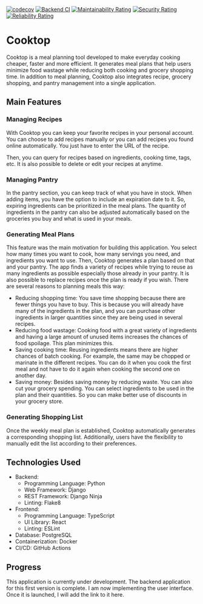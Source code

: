 [![codecov](https://codecov.io/gh/HiagoAC/cooktop/graph/badge.svg?token=OX0ANQTKPG)](https://codecov.io/gh/HiagoAC/cooktop)
[![Backend CI](https://github.com/HiagoAC/cooktop/actions/workflows/backend-ci.yaml/badge.svg)](https://github.com/HiagoAC/cooktop/actions/workflows/backend-ci.yaml)
[![Maintainability Rating](https://sonarcloud.io/api/project_badges/measure?project=HiagoAC_cooktop&metric=sqale_rating)](https://sonarcloud.io/summary/new_code?id=HiagoAC_cooktop)
[![Security Rating](https://sonarcloud.io/api/project_badges/measure?project=HiagoAC_cooktop&metric=security_rating)](https://sonarcloud.io/summary/new_code?id=HiagoAC_cooktop)
[![Reliability Rating](https://sonarcloud.io/api/project_badges/measure?project=HiagoAC_cooktop&metric=reliability_rating)](https://sonarcloud.io/summary/new_code?id=HiagoAC_cooktop)

# Cooktop

Cooktop is a meal planning tool developed to make everyday cooking cheaper, faster and more efficient. It generates meal plans that help users minimize food wastage while reducing both cooking and grocery shopping time. In addition to meal planning, Cooktop also integrates recipe, grocery shopping, and pantry management into a single application.

## Main Features

### Managing Recipes

With Cooktop you can keep your favorite recipes in your personal account. You can choose to add recipes manually or you can add recipes you found online automatically. You just have to enter the URL of the recipe.

Then, you can query for recipes based on ingredients, cooking time, tags, etc. It is also possible to delete or edit your recipes at anytime.

### Managing Pantry

In the pantry section, you can keep track of what you have in stock. When adding items, you have the option to include an expiration date to it. So, expiring ingredients can be prioritized in the meal plans. The quantity of ingredients in the pantry can also be adjusted automatically based on the groceries you buy and what is used in your meals.

### Generating Meal Plans

This feature was the main motivation for building this application. You select how many times you want to cook, how many servings you need, and ingredients you want to use. Then, Cooktop generates a plan based on that and your pantry. The app finds a variety of recipes while trying to reuse as many ingredients as possible especially those already in your pantry. It is also possible to replace recipes once the plan is ready if you wish. There are several reasons to planning meals this way:
* Reducing shopping time: You save time shopping because there are fewer things you have to buy. This is because you will already have many of the ingredients in the plan, and you can purchase other ingredients in larger quantities since they are being used in several recipes. 
* Reducing food wastage: Cooking food with a great variety of ingredients and having a large amount of unused items increases the chances of food spoilage. This plan minimizes this.
* Saving cooking time: Reusing ingredients means there are higher chances of batch cooking. For example, the same may be chopped or marinate in the different recipes. You can do it when you cook the first meal and not have to do it again when cooking the second one on another day.
* Saving money: Besides saving money by reducing waste. You can also cut your grocery spending. You can select ingredients to be used in the plan and their quantities. So you can make better use of discounts in your grocery store.

### Generating Shopping List

Once the weekly meal plan is established, Cooktop automatically generates a corresponding shopping list. Additionally, users have the flexibility to manually edit the list according to their preferences.

## Technologies Used
- Backend:
    - Programming Language: Python
    - Web Framework: Django
    - REST Framework: Django Ninja
    - Linting: Flake8
- Frontend:
    - Programming Language: TypeScript
    - UI Library: React
    - Linting: ESLint
- Database: PostgreSQL
- Containerization: Docker
- CI/CD: GitHub Actions

## Progress

This application is currently under development. The backend application for this first version is complete. I am now implementing the user interface. Once it is launched, I will add the link to it here.
